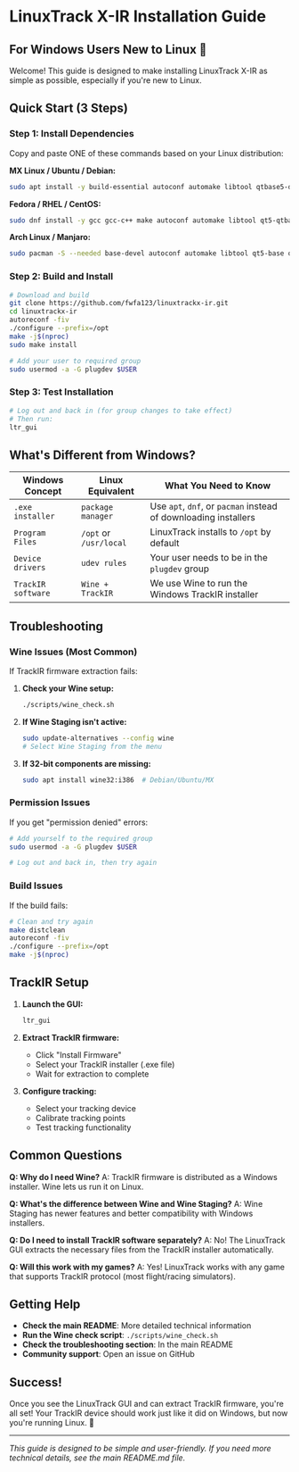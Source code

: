 # LinuxTrack X-IR Installation Guide

## For Windows Users New to Linux 🐧

Welcome! This guide is designed to make installing LinuxTrack X-IR as simple as possible, especially if you're new to Linux.

## Quick Start (3 Steps)

### Step 1: Install Dependencies
Copy and paste ONE of these commands based on your Linux distribution:

**MX Linux / Ubuntu / Debian:**
```bash
sudo apt install -y build-essential autoconf automake libtool qtbase5-dev qttools5-dev-tools qttools5-dev libqt5x11extras5-dev libopencv-dev libusb-1.0-0-dev libmxml-dev libx11-dev libxrandr-dev mingw-w64 bison flex nsis gcc-multilib libc6-dev-i386 libv4l-dev wine-staging wine32:i386
```

**Fedora / RHEL / CentOS:**
```bash
sudo dnf install -y gcc gcc-c++ make autoconf automake libtool qt5-qtbase-devel qt5-qttools-devel qttools5-dev qt5-qtx11extras-devel opencv-devel libusb1-devel libmxml-devel libX11-devel libXrandr-devel mingw64-gcc mingw64-gcc-c++ bison flex nsis glibc-devel.i686 libstdc++-devel.i686 v4l-utils-devel wine-staging
```

**Arch Linux / Manjaro:**
```bash
sudo pacman -S --needed base-devel autoconf automake libtool qt5-base qt5-tools qt5-x11extras qt5-help opencv libusb libmxml libx11 libxrandr mingw-w64-gcc bison flex nsis lib32-glibc lib32-gcc-libs v4l-utils wine-staging
```

### Step 2: Build and Install
```bash
# Download and build
git clone https://github.com/fwfa123/linuxtrackx-ir.git
cd linuxtrackx-ir
autoreconf -fiv
./configure --prefix=/opt
make -j$(nproc)
sudo make install

# Add your user to required group
sudo usermod -a -G plugdev $USER
```

### Step 3: Test Installation
```bash
# Log out and back in (for group changes to take effect)
# Then run:
ltr_gui
```

## What's Different from Windows?

| Windows Concept | Linux Equivalent | What You Need to Know |
|----------------|------------------|----------------------|
| `.exe installer` | `package manager` | Use `apt`, `dnf`, or `pacman` instead of downloading installers |
| `Program Files` | `/opt` or `/usr/local` | LinuxTrack installs to `/opt` by default |
| `Device drivers` | `udev rules` | Your user needs to be in the `plugdev` group |
| `TrackIR software` | `Wine + TrackIR` | We use Wine to run the Windows TrackIR installer |

## Troubleshooting

### Wine Issues (Most Common)
If TrackIR firmware extraction fails:

1. **Check your Wine setup:**
   ```bash
   ./scripts/wine_check.sh
   ```

2. **If Wine Staging isn't active:**
   ```bash
   sudo update-alternatives --config wine
   # Select Wine Staging from the menu
   ```

3. **If 32-bit components are missing:**
   ```bash
   sudo apt install wine32:i386  # Debian/Ubuntu/MX
   ```

### Permission Issues
If you get "permission denied" errors:
```bash
# Add yourself to the required group
sudo usermod -a -G plugdev $USER

# Log out and back in, then try again
```

### Build Issues
If the build fails:
```bash
# Clean and try again
make distclean
autoreconf -fiv
./configure --prefix=/opt
make -j$(nproc)
```

## TrackIR Setup

1. **Launch the GUI:**
   ```bash
   ltr_gui
   ```

2. **Extract TrackIR firmware:**
   - Click "Install Firmware" 
   - Select your TrackIR installer (.exe file)
   - Wait for extraction to complete

3. **Configure tracking:**
   - Select your tracking device
   - Calibrate tracking points
   - Test tracking functionality

## Common Questions

**Q: Why do I need Wine?**
A: TrackIR firmware is distributed as a Windows installer. Wine lets us run it on Linux.

**Q: What's the difference between Wine and Wine Staging?**
A: Wine Staging has newer features and better compatibility with Windows installers.

**Q: Do I need to install TrackIR software separately?**
A: No! The LinuxTrack GUI extracts the necessary files from the TrackIR installer automatically.

**Q: Will this work with my games?**
A: Yes! LinuxTrack works with any game that supports TrackIR protocol (most flight/racing simulators).

## Getting Help

- **Check the main README**: More detailed technical information
- **Run the Wine check script**: `./scripts/wine_check.sh`
- **Check the troubleshooting section**: In the main README
- **Community support**: Open an issue on GitHub

## Success!

Once you see the LinuxTrack GUI and can extract TrackIR firmware, you're all set! Your TrackIR device should work just like it did on Windows, but now you're running Linux. 🎉

---

*This guide is designed to be simple and user-friendly. If you need more technical details, see the main README.md file.* 